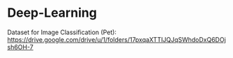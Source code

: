 # Deep-Learning
Dataset for Image Classification (Pet):
https://drive.google.com/drive/u/1/folders/17pxqaXTTIJQJqSWhdoDxQ6DOjsh6OH-7
